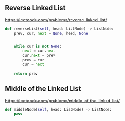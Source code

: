 
## Reverse Linked List

https://leetcode.com/problems/reverse-linked-list/

```python
def reverseList(self, head: ListNode) -> ListNode:
    prev, cur, next = None, head, None


    while cur is not None:
        next = cur.next
        cur.next = prev
        prev = cur
        cur = next
    
    return prev  
```

## Middle of the Linked List

https://leetcode.com/problems/middle-of-the-linked-list/

```python
def middleNode(self, head: ListNode) -> ListNode:
    pass
```